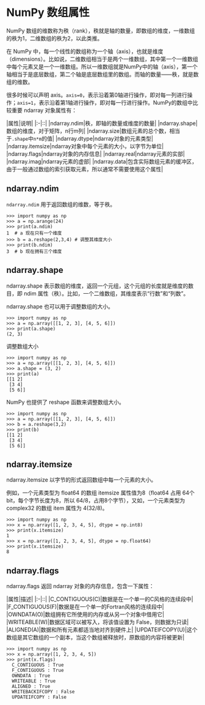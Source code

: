 # NumPy 数组属性

NumPy 数组的维数称为秩（rank），秩就是轴的数量，即数组的维度，一维数组的秩为1，二维数组的秩为2，以此类推。

在 NumPy 中，每一个线性的数组称为一个轴（axis），也就是维度（dimensions）。比如说，二维数组相当于是两个一维数组，其中第一个一维数组中每个元素又是一个一维数组。所以一维数组就是NumPy中的轴（axis），第一个轴相当于是底层数组，第二个轴是底层数组里的数组。而轴的数量——秩，就是数组的维数。

很多时候可以声明 axis。`axis=0`，表示沿着第0轴进行操作，即对每一列进行操作；`axis=1`，表示沿着第1轴进行操作，即对每一行进行操作。NumPy的数组中比较重要 ndarray 对象属性有：

|属性|说明|
|:-|::|
|ndarray.ndim|秩，即轴的数量或维度的数量|
|ndarray.shape|数组的维度，对于矩阵，n行m列|
|ndarray.size|数组元素的总个数，相当于`.shape`中`n*m`的值|
|ndarray.dtype|ndarray对象的元素类型|
|ndarray.itemsize|ndarray对象中每个元素的大小，以字节为单位|
|ndarray.flags|ndarray对象的内存信息|
|ndarray.real|ndarray元素的实部|
|ndarray.imag|ndarray元素的虚部|
|ndarray.data|包含实际数组元素的缓冲区，由于一般通过数组的索引获取元素，所以通常不需要使用这个属性|

## ndarray.ndim

`ndarray.ndim` 用于返回数组的维数，等于秩。

```
>>> import numpy as np
>>> a = np.arange(24)
>>> print(a.ndim)
1  # a 现在只有一个维度
>>> b = a.reshape(2,3,4) # 调整其维度大小 
>>> print(b.ndim)
3  # b 现在拥有三个维度
```

## ndarray.shape

ndarray.shape 表示数组的维度，返回一个元组，这个元组的长度就是维度的数目，即 ndim 属性（秩）。比如，一个二维数组，其维度表示“行数”和“列数”。

ndarray.shape 也可以用于调整数组的大小。

```
>>> import numpy as np
>>> a = np.array([[1, 2, 3], [4, 5, 6]])
>>> print(a.shape)
(2, 3)
```

调整数组大小

```
>>> import numpy as np
>>> a = np.array([[1, 2, 3], [4, 5, 6]])
>>> a.shape = (3, 2)
>>> print(a)
[[1 2]
 [3 4]
 [5 6]]
```

NumPy 也提供了 reshape 函数来调整数组大小。

```
>>> import numpy as np
>>> a = np.array([[1, 2, 3], [4, 5, 6]])
>>> b = a.reshape(3,2)
>>> print(b)
[[1 2]
 [3 4]
 [5 6]]
```

## ndarray.itemsize

ndarray.itemsize 以字节的形式返回数组中每一个元素的大小。

例如，一个元素类型为 float64 的数组 itemsize 属性值为8（float64 占用 64个bit，每个字节长度为8，所以 64/8，占用8个字节），又如，一个元素类型为 complex32 的数组 item 属性为 4(32/8)。

```
>>> import numpy as np
>>> x = np.array([1, 2, 3, 4, 5], dtype = np.int8)
>>> print(x.itemsize)
1
>>> x = np.array([1, 2, 3, 4, 5], dtype = np.float64)
>>> print(x.itemsize)
8
```

## ndarray.flags

ndarray.flags 返回 ndarray 对象的内存信息，包含一下属性：

|属性|描述|
|:-|::|
|C_CONTIGUOUS(C)|数据是在一个单一的C风格的连续段中|
|F_CONTIGUOUS(F)|数据是在一个单一的Fortran风格的连续段中|
|OWNDATA(O)|数组拥有它所使用的内存或从另一个对象中借用它|
|WRITEABLE(W)|数据区域可以被写入，将该值设置为 False，则数据为只读|
|ALIGNED(A)|数据和所有元素都适当地对齐到硬件上|
|UPDATEIFCOPY(U)|这个数组是其它数组的一个副本，当这个数组被释放时，原数组的内容将被更新|

```
>>> import numpy as np
>>> x = np.array([1, 2, 3, 4, 5])
>>> print(x.flags)
  C_CONTIGUOUS : True
  F_CONTIGUOUS : True
  OWNDATA : True
  WRITEABLE : True
  ALIGNED : True
  WRITEBACKIFCOPY : False
  UPDATEIFCOPY : False
```

